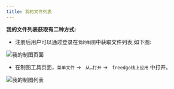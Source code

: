 ```yaml
---
title: 我的文件列表
---
```

**我的文件列表获取有二种方式:**
+ 注册后用户可以通过登录在`我的制图`中获取文件列表,如下图:

![我的制图页面](/docs/themes/freedgo/myfile.png "我的制图页面")

+ 在制图工具页面，`菜单文件` -> ` 从…打开` -> ` freedgo线上应用` 中打开。

![我的制图列表](/docs/themes/freedgo/myfileList.png "我的制图列表")
